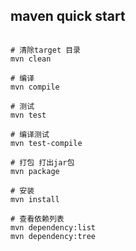## maven quick start

```shell

# 清除target 目录
mvn clean

# 编译
mvn compile

# 测试
mvn test

# 编译测试
mvn test-compile

# 打包 打出jar包
mvn package

# 安装
mvn install

# 查看依赖列表
mvn dependency:list
mvn dependency:tree

```